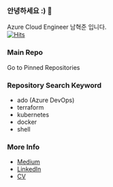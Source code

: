 ### 안녕하세요 :) 👋
Azure Cloud Engineer 남혁준 입니다. <br>
[![Hits](https://hits.seeyoufarm.com/api/count/incr/badge.svg?url=https%3A%2F%2Fgithub.com%2Fnamhj94&count_bg=%2379C83D&title_bg=%23555555&icon=github.svg&icon_color=%23E7E7E7&title=hits&edge_flat=false)](https://hits.seeyoufarm.com)

### Main Repo
Go to Pinned Repositories

### Repository Search Keyword
- ado (Azure DevOps)
- terraform
- kubernetes
- docker
- shell

### More Info
- [Medium](https://medium.com/@hyukjuner)
- [LinkedIn](https://www.linkedin.com/in/hyukjun/)
- [CV](https://hyukjuns.github.io/)
